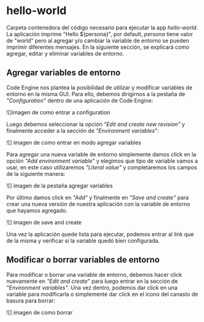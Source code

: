 # hello-world
Carpeta contenedora del código necesario para ejecutar la app *hello-world*. La aplicación imprime "Hello ${persona}", por default, *persona* tiene valor de "world" pero al agregar y/o cambiar la variable de entorno se pueden imprimir diferentes mensajes. En la siguiente sección, se explicará como agregar, editar y eliminar variables de entorno.

## Agregar variables de entorno
Code Engine nos plantea la posibilidad de utilizar y modificar variables de entorno en la misma GUI. Para ello, debemos dirigirnos a la pestaña de *"Configuration"* dentro de una aplicación de Code Engine:

![]imagen de como entrar a configuration

Luego debemos seleccionar la opción *"Edit and create new revision"* y finalmente acceder a la sección de *"Environment variables*":

![] imagen de como entrar en modo agregar variables

Para agregar una nueva variable de entorno simplemente damos click en la opción *"Add environment variable*" y elegimos que tipo de variable vamos a usar, en este caso utilizaremos *"Literal value"* y completaremos los campos de la siguiente manera:

![] imagen de la pestaña agregar variables

Por último damos click en *"Add"* y finalmente en *"Save and create"* para crear una nueva versión de nuestra aplicación con la variable de entorno que hayamos agregado.

![] imagen de save and create

Una vez la aplicación quede lista para ejecutar, podemos entrar al link que de la misma y verificar si la variable quedó bien configurada.

## Modificar o borrar variables de entorno
Para modificar o borrar una variable de entorno, debemos hacer click nuevamente en *"Edit and create*" para luego entrar en la sección de *"Environment variables"*. Una vez dentro, podemos dar click en una variable para modificarla o simplemente dar click en el ícono del canasto de basura para borrar:

![] imagen de como borrar

